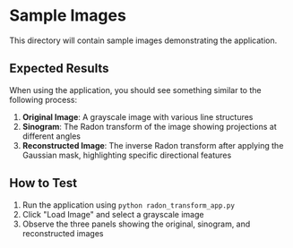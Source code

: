# Sample Images

This directory will contain sample images demonstrating the application.

## Expected Results

When using the application, you should see something similar to the following process:

1. **Original Image**: A grayscale image with various line structures
2. **Sinogram**: The Radon transform of the image showing projections at different angles
3. **Reconstructed Image**: The inverse Radon transform after applying the Gaussian mask, highlighting specific directional features

## How to Test

1. Run the application using `python radon_transform_app.py`
2. Click "Load Image" and select a grayscale image
3. Observe the three panels showing the original, sinogram, and reconstructed images
